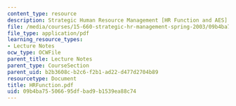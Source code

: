 ```yaml
---
content_type: resource
description: Strategic Human Resource Management [HR Function and AES]
file: /media/courses/15-660-strategic-hr-management-spring-2003/09b4ba75506695dfbad9b1539ea88c74_HRFunction.pdf
file_type: application/pdf
learning_resource_types:
- Lecture Notes
ocw_type: OCWFile
parent_title: Lecture Notes
parent_type: CourseSection
parent_uid: b2b3608c-b2c6-f2b1-ad22-d477d2704b89
resourcetype: Document
title: HRFunction.pdf
uid: 09b4ba75-5066-95df-bad9-b1539ea88c74
---
```


